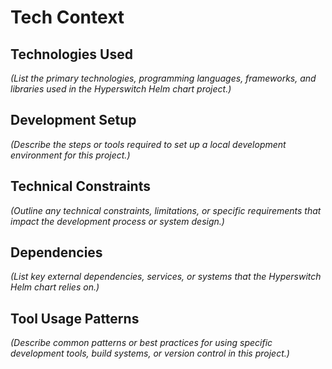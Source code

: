 # Tech Context

## Technologies Used

*(List the primary technologies, programming languages, frameworks, and libraries used in the Hyperswitch Helm chart project.)*

## Development Setup

*(Describe the steps or tools required to set up a local development environment for this project.)*

## Technical Constraints

*(Outline any technical constraints, limitations, or specific requirements that impact the development process or system design.)*

## Dependencies

*(List key external dependencies, services, or systems that the Hyperswitch Helm chart relies on.)*

## Tool Usage Patterns

*(Describe common patterns or best practices for using specific development tools, build systems, or version control in this project.)*
